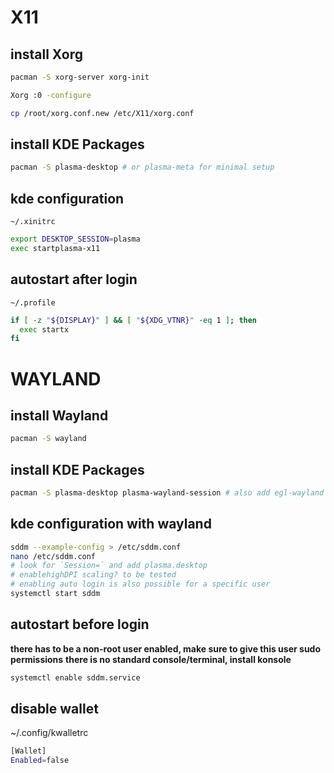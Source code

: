 # X11
## install Xorg
```bash
pacman -S xorg-server xorg-init

Xorg :0 -configure

cp /root/xorg.conf.new /etc/X11/xorg.conf
```

## install KDE Packages
```bash
pacman -S plasma-desktop # or plasma-meta for minimal setup
```

## kde configuration
`~/.xinitrc`
```bash
export DESKTOP_SESSION=plasma
exec startplasma-x11
```

## autostart after login
`~/.profile`
```bash
if [ -z "${DISPLAY}" ] && [ "${XDG_VTNR}" -eq 1 ]; then
  exec startx
fi
```

# WAYLAND
## install Wayland
```bash
pacman -S wayland
```

## install KDE Packages
```bash
pacman -S plasma-desktop plasma-wayland-session # also add egl-wayland if you use nvidia
```

## kde configuration with wayland
```bash
sddm --example-config > /etc/sddm.conf
nano /etc/sddm.conf
# look for `Session=` and add plasma.desktop
# enablehighDPI scaling? to be tested
# enabling auto login is also possible for a specific user
systemctl start sddm
```

## autostart before login
**there has to be a non-root user enabled, make sure to give this user sudo permissions**
**there is no standard console/terminal, install konsole**
```bash
systemctl enable sddm.service
```

## disable wallet
~/.config/kwalletrc
```bash
[Wallet]
Enabled=false
```

